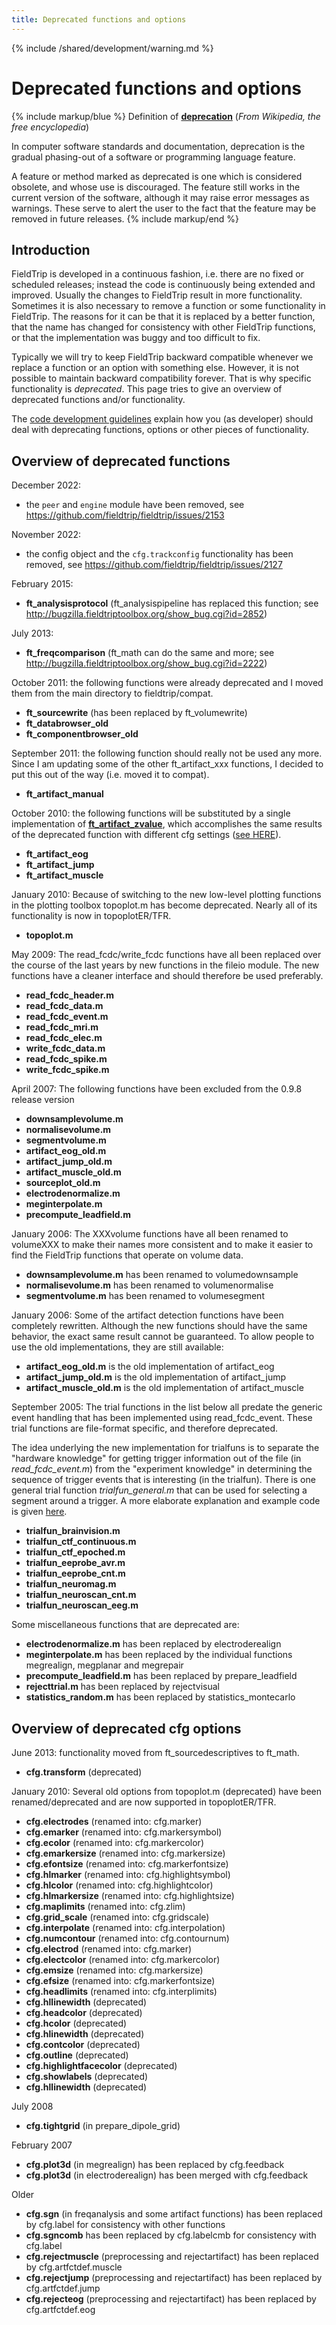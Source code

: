 ```yaml
---
title: Deprecated functions and options
---
```


{% include /shared/development/warning.md %}

# Deprecated functions and options

{% include markup/blue %}
Definition of **[deprecation](https://en.wikipedia.org/wiki/Deprecated)**
(_From Wikipedia, the free encyclopedia_)

In computer software standards and documentation, deprecation is the gradual phasing-out of a software or programming language feature.

A feature or method marked as deprecated is one which is considered obsolete, and whose use is discouraged. The feature still works in the current version of the software, although it may raise error messages as warnings. These serve to alert the user to the fact that the feature may be removed in future releases.
{% include markup/end %}

## Introduction

FieldTrip is developed in a continuous fashion, i.e. there are no fixed or scheduled releases; instead the code is continuously being extended and improved. Usually the changes to FieldTrip result in more functionality. Sometimes it is also necessary to remove a function or some functionality in FieldTrip. The reasons for it can be that it is replaced by a better function, that the name has changed for consistency with other FieldTrip functions, or that the implementation was buggy and too difficult to fix.

Typically we will try to keep FieldTrip backward compatible whenever we replace a function or an option with something else. However, it is not possible to maintain backward compatibility forever. That is why specific functionality is _deprecated_. This page tries to give an overview of deprecated functions and/or functionality.

The [code development guidelines](/development/guideline/code?&#document_deprecated_source_code) explain how you (as developer) should deal with deprecating functions, options or other pieces of functionality.

## Overview of deprecated functions

December 2022:

- the `peer` and `engine` module have been removed, see <https://github.com/fieldtrip/fieldtrip/issues/2153>

November 2022:

- the config object and the `cfg.trackconfig` functionality has been removed, see <https://github.com/fieldtrip/fieldtrip/issues/2127>

February 2015:

- **ft_analysisprotocol** (ft_analysispipeline has replaced this function; see <http://bugzilla.fieldtriptoolbox.org/show_bug.cgi?id=2852>)

July 2013:

- **ft_freqcomparison** (ft_math can do the same and more; see <http://bugzilla.fieldtriptoolbox.org/show_bug.cgi?id=2222>)

October 2011: the following functions were already deprecated and I moved them from the main directory to fieldtrip/compat.

- **ft_sourcewrite** (has been replaced by ft_volumewrite)
- **ft_databrowser_old**
- **ft_componentbrowser_old**

September 2011: the following function should really not be used any more. Since I am updating some of the other ft_artifact_xxx functions, I decided to put this out of the way (i.e. moved it to compat).

- **ft_artifact_manual**

October 2010: the following functions will be substituted by a single implementation of **[ft_artifact_zvalue](/reference/ft_artifact_zvalue)**, which accomplishes the same results of the deprecated function with different cfg settings ([see HERE](/tutorial/artifacts)).

- **ft_artifact_eog**
- **ft_artifact_jump**
- **ft_artifact_muscle**

January 2010: Because of switching to the new low-level plotting functions in the plotting toolbox topoplot.m has become deprecated. Nearly all of its functionality is now in topoplotER/TFR.

- **topoplot.m**

May 2009: The read_fcdc/write_fcdc functions have all been replaced over the course of the last years by new functions in the fileio module. The new functions have a cleaner interface and should therefore be used preferably.

- **read_fcdc_header.m**
- **read_fcdc_data.m**
- **read_fcdc_event.m**
- **read_fcdc_mri.m**
- **read_fcdc_elec.m**
- **write_fcdc_data.m**
- **read_fcdc_spike.m**
- **write_fcdc_spike.m**

April 2007: The following functions have been excluded from the 0.9.8 release version

- **downsamplevolume.m**
- **normalisevolume.m**
- **segmentvolume.m**
- **artifact_eog_old.m**
- **artifact_jump_old.m**
- **artifact_muscle_old.m**
- **sourceplot_old.m**
- **electrodenormalize.m**
- **meginterpolate.m**
- **precompute_leadfield.m**

January 2006: The XXXvolume functions have all been renamed to volumeXXX to make their names more consistent and to make it easier to find the FieldTrip functions that operate on volume data.

- **downsamplevolume.m** has been renamed to volumedownsample
- **normalisevolume.m** has been renamed to volumenormalise
- **segmentvolume.m** has been renamed to volumesegment

January 2006: Some of the artifact detection functions have been completely rewritten. Although the new functions should have the same behavior, the exact same result cannot be guaranteed. To allow people to use the old implementations, they are still available:

- **artifact_eog_old.m** is the old implementation of artifact_eog
- **artifact_jump_old.m** is the old implementation of artifact_jump
- **artifact_muscle_old.m** is the old implementation of artifact_muscle

September 2005: The trial functions in the list below all predate the generic event handling that has been implemented using read_fcdc_event. These trial functions are file-format specific, and therefore deprecated.

The idea underlying the new implementation for trialfuns is to separate the "hardware knowledge" for getting trigger information out of the file (in _read_fcdc_event.m_) from the "experiment knowledge" in determining the sequence of trigger events that is interesting (in the trialfun). There is one general trial function _trialfun_general.m_ that can be used for selecting a segment around a trigger. A more elaborate explanation and example code is given [here](/example/making_your_own_trialfun_for_conditional_trial_definition).

- **trialfun_brainvision.m**
- **trialfun_ctf_continuous.m**
- **trialfun_ctf_epoched.m**
- **trialfun_eeprobe_avr.m**
- **trialfun_eeprobe_cnt.m**
- **trialfun_neuromag.m**
- **trialfun_neuroscan_cnt.m**
- **trialfun_neuroscan_eeg.m**

Some miscellaneous functions that are deprecated are:

- **electrodenormalize.m** has been replaced by electroderealign
- **meginterpolate.m** has been replaced by the individual functions megrealign, megplanar and megrepair
- **precompute_leadfield.m** has been replaced by prepare_leadfield
- **rejecttrial.m** has been replaced by rejectvisual
- **statistics_random.m** has been replaced by statistics_montecarlo

## Overview of deprecated cfg options

June 2013: functionality moved from ft_sourcedescriptives to ft_math.

- **cfg.transform** (deprecated)

January 2010: Several old options from topoplot.m (deprecated) have been renamed/deprecated and are now supported in topoplotER/TFR.

- **cfg.electrodes** (renamed into: cfg.marker)
- **cfg.emarker** (renamed into: cfg.markersymbol)
- **cfg.ecolor** (renamed into: cfg.markercolor)
- **cfg.emarkersize** (renamed into: cfg.markersize)
- **cfg.efontsize** (renamed into: cfg.markerfontsize)
- **cfg.hlmarker** (renamed into: cfg.highlightsymbol)
- **cfg.hlcolor** (renamed into: cfg.highlightcolor)
- **cfg.hlmarkersize** (renamed into: cfg.highlightsize)
- **cfg.maplimits** (renamed into: cfg.zlim)
- **cfg.grid_scale** (renamed into: cfg.gridscale)
- **cfg.interpolate** (renamed into: cfg.interpolation)
- **cfg.numcontour** (renamed into: cfg.contournum)
- **cfg.electrod** (renamed into: cfg.marker)
- **cfg.electcolor** (renamed into: cfg.markercolor)
- **cfg.emsize** (renamed into: cfg.markersize)
- **cfg.efsize** (renamed into: cfg.markerfontsize)
- **cfg.headlimits** (renamed into: cfg.interplimits)
- **cfg.hllinewidth** (deprecated)
- **cfg.headcolor** (deprecated)
- **cfg.hcolor** (deprecated)
- **cfg.hlinewidth** (deprecated)
- **cfg.contcolor** (deprecated)
- **cfg.outline** (deprecated)
- **cfg.highlightfacecolor** (deprecated)
- **cfg.showlabels** (deprecated)
- **cfg.hllinewidth** (deprecated)

July 2008

- **cfg.tightgrid** (in prepare_dipole_grid)

February 2007

- **cfg.plot3d** (in megrealign) has been replaced by cfg.feedback
- **cfg.plot3d** (in electroderealign) has been merged with cfg.feedback

Older

- **cfg.sgn** (in freqanalysis and some artifact functions) has been replaced by cfg.label for consistency with other functions
- **cfg.sgncomb** has been replaced by cfg.labelcmb for consistency with cfg.label
- **cfg.rejectmuscle** (preprocessing and rejectartifact) has been replaced by cfg.artfctdef.muscle
- **cfg.rejectjump** (preprocessing and rejectartifact) has been replaced by cfg.artfctdef.jump
- **cfg.rejecteog** (preprocessing and rejectartifact) has been replaced by cfg.artfctdef.eog
